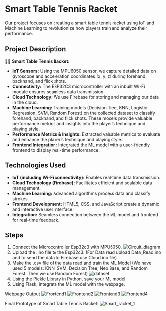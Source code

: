 # Smart Table Tennis Racket

Our project focuses on creating a smart table tennis racket using IoT and Machine Learning to revolutionize how players train and analyze their performance.

## Project Description

🏓🤖 **Smart Table Tennis Racket:**

- **IoT Sensors:** Using the MPU6050 sensor, we capture detailed data on gyroscope and acceleration coordinates (x, y, z) during forehand, backhand, and flick shots.
- **Connectivity:** The ESP32C3 microcontroller with an inbuilt Wi-Fi module ensures seamless data transmission.
- **Cloud Technology:** We use Firebase for storing and managing our data in the cloud.
- **Machine Learning:** Training models (Decision Tree, KNN, Logistic Regression, SVM, Random Forest) on the collected dataset to classify forehand, backhand, and flick shots. These models provide valuable performance metrics and insights into the player’s technique and playing style.
- **Performance Metrics & Insights:** Extracted valuable metrics to evaluate and enhance the player’s technique and playing style.
- **Frontend Integration:** Integrated the ML model with a user-friendly frontend to display real-time performance.

## Technologies Used

- **IoT (including Wi-Fi connectivity):** Enables real-time data transmission.
- **Cloud Technology (Firebase):** Facilitates efficient and scalable data management.
- **Machine Learning:** Advanced algorithms process data and classify strokes.
- **Frontend Development:** HTML5, CSS, and JavaScript create a dynamic and interactive user interface.
- **Integration:** Seamless connection between the ML model and frontend for real-time feedback.

## Steps

1. Connect the Microcontroller Esp32c3 with MPU6050.
    ![Circuit_diagram](https://github.com/MomoMeet/Smart-Table-Tennis-Racket/assets/146100584/9be545e5-6812-456d-b38b-810b5534dcb5)
2. Upload the .ino file to the Esp32c3. (For Data read upload Data_Read.ino and to send the data to Firebase use Cloud.ino file)
3. Make the .csv file of the data read and train the ML Model (We have used 5 models: KNN, SVM, Decision Tree, Neo Base, and Random Forest. Then we use Random Forest)
    ![dataset](https://github.com/MomoMeet/Smart-Table-Tennis-Racket/assets/146100584/7c4d2f76-2ad8-4990-8fab-a24741af5714)
4. Using the Pickle Library in Python, save your ML model.
5. Using Flask, integrate the ML model with the webpage.

Webpage Output
![Frontend1](https://github.com/MomoMeet/Smart-Table-Tennis-Racket/assets/161807876/68b85746-28fc-40b1-b6e9-435b12f324af)
![Frontend2](https://github.com/MomoMeet/Smart-Table-Tennis-Racket/assets/161807876/e4ebdd45-80ec-40b7-8e1e-d7c2d82184b2)
![Frontend3](https://github.com/MomoMeet/Smart-Table-Tennis-Racket/assets/161807876/2d07c254-6bac-4c72-996f-e61c9867c3ff)
![Frontend4](https://github.com/MomoMeet/Smart-Table-Tennis-Racket/assets/161807876/0a41ec78-75e4-4aae-90e1-fdb953312416)

Final Prototype of Smart Table Tennis Racket:
![Smart_racket_1](https://github.com/MomoMeet/Smart-Table-Tennis-Racket/assets/146100584/0934802b-9482-40b0-beb6-cee0b7f5c46f)


